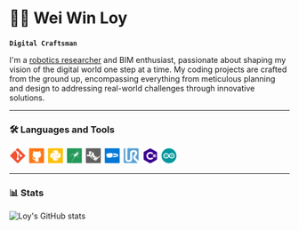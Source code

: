 # 👨‍💻 Wei Win Loy

**`Digital Craftsman`**

I'm a [robotics researcher](https://loyweiwin.github.io/RoboticPortfolio/) and BIM enthusiast, passionate about shaping my vision of the digital world one step at a time. My coding projects are crafted from the ground up, encompassing everything from meticulous planning and design to addressing real-world challenges through innovative solutions.

---

### 🛠️ Languages and Tools
<img src="https://github.com/LoyWeiWin/LoyWeiWin/blob/main/Icon/Git_icon.svg" alt="Git SVG" width="30"> <img src="https://github.com/LoyWeiWin/LoyWeiWin/blob/main/Icon/Github_icon.svg" alt="Github SVG" width="30">
<img src="https://github.com/LoyWeiWin/LoyWeiWin/blob/main/Icon/Python_icon.svg" alt="Python SVG" width="30">
<img src="https://github.com/LoyWeiWin/LoyWeiWin/blob/main/Icon/Grasshopper_icon.svg" alt="Grasshopper SVG" width="30">
<img src="https://github.com/LoyWeiWin/LoyWeiWin/blob/main/Icon/Rhino_icon.svg" alt="Rhino SVG" width="30">
<img src="https://github.com/LoyWeiWin/LoyWeiWin/blob/main/Icon/MicrosoftHololens_icon.svg" alt="MicrosoftHololens2 SVG" width="30">
<img src="https://github.com/LoyWeiWin/LoyWeiWin/blob/main/Icon/UR_icon.svg" alt="UR SVG" width="30">
<img src="https://github.com/LoyWeiWin/LoyWeiWin/blob/main/Icon/CSharp_icon.svg" alt="CSharp SVG" width="30">
<img src="https://github.com/LoyWeiWin/LoyWeiWin/blob/main/Icon/Arduino_icon.svg" alt="Arduino SVG" width="30"> 

---

### 📊 Stats

![Loy's GitHub stats](https://github-readme-stats.vercel.app/api/?username=loyweiwin\&show_icons=true\&title_color=fff\&icon_color=79ff97\&text_color=9f9f9f\&bg_color=151515)
